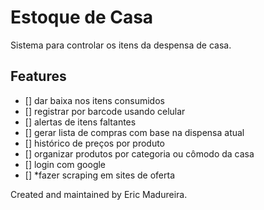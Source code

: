 # Estoque de Casa
Sistema para controlar os itens da despensa de casa.

## Features
- [] dar baixa nos itens consumidos
- [] registrar por barcode usando celular
- [] alertas de itens faltantes
- [] gerar lista de compras com base na dispensa atual
- [] histórico de preços por produto
- [] organizar produtos por categoria ou cômodo da casa
- [] login com google
- [] *fazer scraping em sites de oferta

Created and maintained by Eric Madureira.
